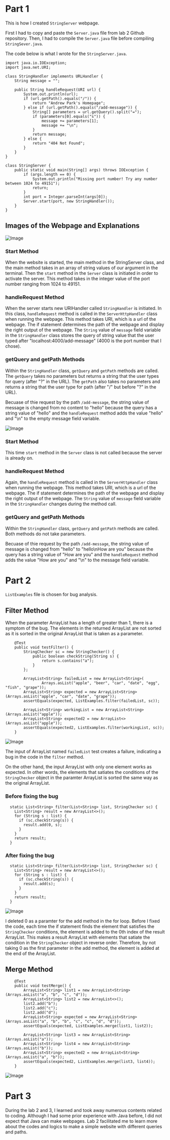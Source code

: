 # Part 1

This is how I created `StringServer` webpage.

First I had to copy and paste the `Server.java` file from lab 2 Github repository. Then, I had to compile the `Server.java` file before compiling `StringSever.java`. 

The code below is what I wrote for the `StringServer.java`. 

```
import java.io.IOException;
import java.net.URI;

class StringHandler implements URLHandler {
    String message = "";

    public String handleRequest(URI url) {
        System.out.println(url);
        if (url.getPath().equals("/")) {
            return "Andrew Park's Homepage";
        } else if (url.getPath().equals("/add-message")) {
            String[] parameters = url.getQuery().split("=");
            if (parameters[0].equals("s")) {
                message += parameters[1];
                message += "\n";
            }
            return message;
        } else {
            return "404 Not Found";
        }
    }
}

class StringServer {
    public static void main(String[] args) throws IOException {
        if (args.length == 0) {
            System.out.println("Missing port number! Try any number between 1024 to 49151");
            return;
        }
        int port = Integer.parseInt(args[0]);
        Server.start(port, new StringHandler());
    }
}
```

## Images of the Webpage and Explanations
![Image](./Lab3/First.png)

### Start Method
When the website is started, the main method in the StringServer class, and the main method takes in an array of string values of our argument in the terminal. Then the `start` method in the `Server` class is initiated in order to activate the server. This method takes in the integer value of the port number ranging from 1024 to 49151. 

### handleRequest Method
When the server starts new URIHandler called `StringHandler` is initiated. In this class, `handleRequest` method is called in the `ServerHttpHandler` class when running the webpage. This method takes URI, which is a url of the webpage. The if statement determines the path of the webpage and display the right output of the webpage. The `String` value of `message` field variable in the `StringHandler` class stores the query of string value that the user typed after "localhost:4000/add-message" (4000 is the port number that I chose). 

### getQuery and getPath Methods
Within the `StringHandler` class, `getQuery` and `getPath` methods are called. The `getQuery` takes no parameters but returns a string that the user types for query (after "?" in the URL). The `getPath` also takes no parameters and returns a string that the user type for path (after "/" but before "?" in the URL). 

Becuase of thie request by the path `/add-message`, the string value of message is changed from no content to "hello" because the query has a string value of "hello" and the `handleRequest` method adds the value "hello" and "\n" to the empty message field variable. 

![Image](./Lab3/Second.png)

### Start Method
This time `start` method in the `Server` class is not called because the server is already on.

### handleRequest Method
Again, the `handleRequest` method is called in the `ServerHttpHandler` class when running the webpage. This method takes URI, which is a url of the webpage. The if statement determines the path of the webpage and display the right output of the webpage. The `String` value of `message` field variable in the `StringHandler` changes during the method call. 

### getQuery and getPath Methods
Within the `StringHandler` class, `getQuery` and `getPath` methods are called. Both methods do not take parameters. 

Becuase of thie request by the path `/add-message`, the string value of message is changed from "hello" to "hello\nHow are you" because the query has a string value of "How are you" and the `handleRequest` method adds the value "How are you" and "\n" to the message field variable. 


# Part 2
`ListExamples` file is chosen for bug analysis. 

## Filter Method
When the parameter ArrayList has a length of greater than 1, there is a symptom of the bug. The elements in the returned ArrayList are not sorted as it is sorted in the original ArrayList that is taken as a parameter. 

```
    @Test
    public void testFilter() {
        StringChecker sc = new StringChecker() {
            public boolean checkString(String s) {
                return s.contains("a");
            }
        };

        ArrayList<String> failedList = new ArrayList<String>(
                Arrays.asList("apple", "beer", "car", "date", "egg", "fish", "grape"));
        ArrayList<String> expected = new ArrayList<String>(Arrays.asList("apple", "car", "date", "grape"));
        assertEquals(expected, ListExamples.filter(failedList, sc));

        ArrayList<String> workingList = new ArrayList<String>(Arrays.asList("apple"));
        ArrayList<String> expected2 = new ArrayList<>(Arrays.asList("apple"));
        assertEquals(expected2, ListExamples.filter(workingList, sc));
    }
```

![Image](./Lab3/FirstError.png)

The input of ArrayList named `failedList` test creates a failure, indicating a bug in the code in the `filter` method. 

On the other hand, the input ArrayList with only one element works as expected. In other words, the elements that satiates the conditions of the `StringChecker` object in the paramter ArrayList is sorted the same way as the original ArrayList. 

### Before fixing the bug
```
  static List<String> filter(List<String> list, StringChecker sc) {
    List<String> result = new ArrayList<>();
    for (String s : list) {
      if (sc.checkString(s)) {
        result.add(0, s);
      }
    }
    return result;
  }
```

### After fixing the bug
```
  static List<String> filter(List<String> list, StringChecker sc) {
    List<String> result = new ArrayList<>();
    for (String s : list) {
      if (sc.checkString(s)) {
        result.add(s);
      }
    }
    return result;
  }
```
![Image](./Lab3/FirstPass.png)

I deleted 0 as a paramter for the add method in the for loop. Before I fixed the code, each time the if statement finds the element that satisfies the `StringChecker` conditions, the element is added to the 0th index of the result ArrayList. This makes a result ArrayList with elements that satiate the condition in the `StringChecker` object in reverse order. Therefore, by not taking 0 as the first parameter in the add method, the element is added at the end of the ArrayList. 

## Merge Method

```
    @Test
    public void testMerge() {
        ArrayList<String> list1 = new ArrayList<String>(Arrays.asList("a", "b", "c", "d"));
        ArrayList<String> list2 = new ArrayList<>();
        list2.add("b");
        list2.add("c");
        list2.add("d");
        ArrayList<String> expected = new ArrayList<String>(Arrays.asList("a", "b", "b", "c", "c", "d", "d"));
        assertEquals(expected, ListExamples.merge(list1, list2));

        ArrayList<String> list3 = new ArrayList<String>(Arrays.asList("a"));
        ArrayList<String> list4 = new ArrayList<String>(Arrays.asList("b"));
        ArrayList<String> expected2 = new ArrayList<String>(Arrays.asList("a", "b"));
        assertEquals(expected2, ListExamples.merge(list3, list4));
    }
```
![Image](./Lab3/SecondError.png)

# Part 3
During the lab 2 and 3, I learned and took away numerous contents related to coding. Although I had some prior experience with Java before, I did not expect that Java can make webpages. Lab 2 facilitated me to learn more about the codes and logics to make a simple website with different queries and paths. 